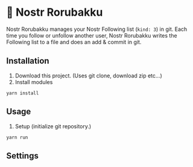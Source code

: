# 📼 Nostr Rorubakku
Nostr Rorubakku manages your Nostr Following list (`kind: 3`) in git.
Each time you follow or unfollow another user, Nostr Rorubakku writes the Following list to a file and does an add & commit in git.

## Installation
1. Download this project. (Uses git clone, download zip etc...)
2. Install modules
```
yarn install
```

## Usage
1. Setup (initialize git repository.)
```
yarn run
```

## Settings